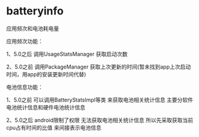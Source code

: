# batteryinfo
应用频次和电池耗电量


应用频次功能：

1、5.0之后 调用UsageStatsManager 获取启动次数

2、5.0之前 调用PackageManager 获取上次更新的时间(暂未找到app上次启动时间，用app的安装更新时间代替)


电池信息功能：

1、5.0之前 可以调用BatteryStatsImpl等类 来获取电池相关统计信息 主要分软件电池统计信息和硬件电池统计信息

2、5.0之后 android限制了权限 无法获取电池相关统计信息 所以先采取获取当前cpu占有时间的比值 来间接表示电池信息

